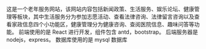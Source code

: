 这是一个老年服务网站，该网站内容包括新闻政策、生活服务、娱乐论坛、健康管理等板块，其中生活服务分为参加志愿活动、查看法律咨询、法律留言咨询以及查看家政信息四个小功能区，健康管理分为健康咨询、查阅医院信息、趣味问答等功能。
前端使用的是 React 进行开发，组件包含 antd，bootstrap。
后端服务器是 nodejs，express。
数据库使用的是 mysql 数据库
